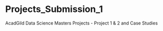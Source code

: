 # Projects_Submission_1
AcadGild Data Science Masters Projects - Project 1 &amp; 2 and Case Studies

